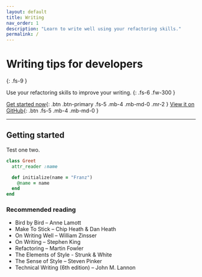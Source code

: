 ```yaml
---
layout: default
title: Writing
nav_order: 1
description: "Learn to write well using your refactoring skills."
permalink: /
---
```


# Writing tips for developers
{: .fs-9 }

Use your refactoring skills to improve your writing.
{: .fs-6 .fw-300 }

[Get started now](#getting-started){: .btn .btn-primary .fs-5 .mb-4 .mb-md-0 .mr-2 } [View it on GitHub](https://github.com/pmarsceill/just-the-docs){: .btn .fs-5 .mb-4 .mb-md-0 }

---

## Getting started

Test one two.

```ruby
class Greet
  attr_reader :name

  def initialize(name = "Franz")
    @name = name
  end
end
```
### Recommended reading

- Bird by Bird – Anne Lamott
- Make To Stick – Chip Heath & Dan Heath
- On Writing Well – William Zinsser
- On Writing – Stephen King
- Refactoring – Martin Fowler
- The Elements of Style - Strunk & White
- The Sense of Style – Steven Pinker
- Technical Writing (6th edition) – John M. Lannon

